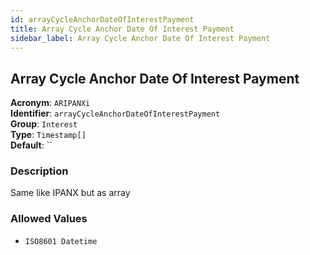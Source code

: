 ```yaml
---
id: arrayCycleAnchorDateOfInterestPayment
title: Array Cycle Anchor Date Of Interest Payment
sidebar_label: Array Cycle Anchor Date Of Interest Payment
---
```


## Array Cycle Anchor Date Of Interest Payment

**Acronym**: `ARIPANXi`  
**Identifier**: `arrayCycleAnchorDateOfInterestPayment`  
**Group**: `Interest`  
**Type**: `Timestamp[]`  
**Default**: ``  

### Description
Same like IPANX but as array

### Allowed Values
- `ISO8601 Datetime`
